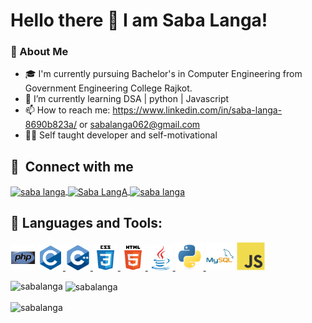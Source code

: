 # Hello there 👋 I am Saba Langa!
### :raising_hand: About Me

- 🎓 I'm currently pursuing Bachelor's in Computer Engineering from Government Engineering College Rajkot.
- 🌱 I’m currently learning DSA | python | Javascript 
- 📫 How to reach me: https://www.linkedin.com/in/saba-langa-8690b823a/  or sabalanga062@gmail.com 
- :woman_technologist: Self taught developer and self-motivational 

<!-- connect with me -->
<h2> 🔗&nbsp; Connect with me </h2>
<p align="left">
  
  <!-- LinkedIn-->
  <a href="http://www.linkedin.com/in/saba-langa-8690b823a" target="blank">
    <img align="center" src="https://raw.githubusercontent.com/rahuldkjain/github-profile-readme-generator/master/src/images/icons/Social/linked-in-alt.svg" alt="saba langa" height="50" width="50" />
  </a>
  
  <!--Instagram-->
  <a href="https://instagram.com/_.saba._0101._/" target="blank">
    <img align="center" src="https://raw.githubusercontent.com/rahuldkjain/github-profile-readme-generator/master/src/images/icons/Social/instagram.svg" alt="Saba LangA" height="50" width="50" />
  </a>
   <a href="https://github.com/sabalanga06/" target="blank">
    <img align="center" src="https://cdn.jsdelivr.net/npm/simple-icons@3.0.1/icons/github.svg" alt="saba langa" height="50" width="50" />
  </a>
  
 ## 🚀 Languages and Tools:

<p align="left"> 
<a href="https://www.w3schools.com/php/" target="_blank" rel="noreferrer"><img src="https://raw.githubusercontent.com/devicons/devicon/master/icons/php/php-original.svg" alt="php" title="php" width="40" height="40"/></a>
 <a href="https://www.cprogramming.com/" target="_blank" rel="noreferrer"> <img src="https://raw.githubusercontent.com/devicons/devicon/master/icons/c/c-original.svg" alt="c" title="c" width="40" height="40"/> </a> 
 <a href="https://www.w3schools.com/cpp/" target="_blank" rel="noreferrer"> <img src="https://raw.githubusercontent.com/devicons/devicon/master/icons/cplusplus/cplusplus-original.svg" alt="cplusplus" title="c++" width="40" height="40"/> </a>
 <a href="https://www.w3schools.com/css/" target="_blank" rel="noreferrer"> <img src="https://raw.githubusercontent.com/devicons/devicon/master/icons/css3/css3-original-wordmark.svg" alt="css3" title="css"width="40" height="40"/> </a>
 <a href="https://www.w3.org/html/" target="_blank" rel="noreferrer"> <img src="https://raw.githubusercontent.com/devicons/devicon/master/icons/html5/html5-original-wordmark.svg" alt="html5" title="html" width="40" height="40"/> </a> 
 <a href="https://www.java.com" target="_blank" rel="noreferrer"> <img src="https://raw.githubusercontent.com/devicons/devicon/master/icons/java/java-original.svg" alt="java" title="java" width="40" height="40"/> </a>
 <a href="https://www.tutorialspoint.com/python/index.htm" target="_blank" rel="noreferrer"><img src="https://raw.githubusercontent.com/devicons/devicon/master/icons/python/python-original.svg" title = "Python" width = "45px" height = "45px" /> </a> 
 <a href="https://www.w3schools.com/MySQL/default.asp"><img src="https://raw.githubusercontent.com/devicons/devicon/master/icons/mysql/mysql-original-wordmark.svg" title = "MySQL" width = "45px" height = "45px" /></a>
 <a href="https://www.w3schools.com/js/"><img src="https://raw.githubusercontent.com/devicons/devicon/master/icons/javascript/javascript-original.svg" title = "JavaScript" width = "45px" height = "45px" /></a>
</p>

<p><img align="left" src="https://github-readme-stats.vercel.app/api/top-langs?username=sabalanga06&show_icons=true&locale=en&layout=compact" alt="sabalanga" /></p>

<p>&nbsp;<img align="center" src="https://github-readme-stats.vercel.app/api?username=sabalanga06&show_icons=true&locale=en" alt="sabalanga" /></p>

<p><img align="center" src="https://github-readme-streak-stats.herokuapp.com/?user=sabalanga06&" alt="sabalanga" /></p>
